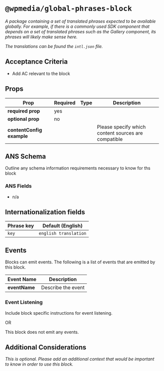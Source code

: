 # `@wpmedia/global-phrases-block`
_A package containing a set of translated phrases expected to be available globally. For example, if there is a commonly used SDK component that depends on a set of translated phrases such as the Gallery component, its phrases will likely make sense here._

_The translations can be found the `intl.json` file._

## Acceptance Criteria
- Add AC relevant to the block

## Props
| **Prop** | **Required** | **Type** | **Description** |
|---|---|---|---|
| **required prop** | yes | | |
| **optional prop** | no | | |
| **contentConfig example** | | | Please specify which content sources are compatible |

## ANS Schema
Outline any schema information requirements necessary to know for ths block

### ANS Fields
- n/a

## Internationalization fields
| Phrase key | Default (English) |
|---|---|
|`key`|`english translation`|

## Events
Blocks can emit events. The following is a list of events that are emitted by this block.

| **Event Name** | **Description** |
|---|---|
| **eventName** | Describe the event |

### Event Listening
Include block specific instructions for event listening.

OR

This block does not emit any events.

## Additional Considerations
_This is optional. Please add an additional context that would be important to know in order to use this block._
